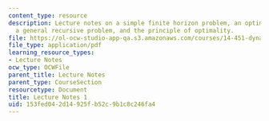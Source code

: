 ```yaml
---
content_type: resource
description: Lecture notes on a simple finite horizon problem, an optimal saving problem,
  a general recursive problem, and the principle of optimality.
file: https://ol-ocw-studio-app-qa.s3.amazonaws.com/courses/14-451-dynamic-optimization-methods-with-applications-fall-2009/153fed042d14925fb52c9b1c8c246fa4_MIT14_451F09_lec01.pdf
file_type: application/pdf
learning_resource_types:
- Lecture Notes
ocw_type: OCWFile
parent_title: Lecture Notes
parent_type: CourseSection
resourcetype: Document
title: Lecture Notes 1
uid: 153fed04-2d14-925f-b52c-9b1c8c246fa4
---
```

